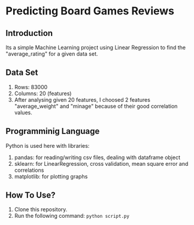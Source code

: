 # Predicting Board Games Reviews

## Introduction
Its a simple Machine Learning project using Linear Regression to find the "average_rating" for a given data set.

## Data Set
1. Rows: 83000
2. Columns: 20 (features)
3. After analysing given 20 features, I choosed 2 features "average_weight" and "minage" because of their good correlation values.

## Programminig Language
Python is used here with libraries: 
1. pandas: for reading/writing csv files, dealing with dataframe object
2. sklearn: for LinearRegression, cross validation, mean square error and correlations
3. matplotlib: for plotting graphs

## How To Use?
1. Clone this repository.
2. Run the following command:
```python script.py```
